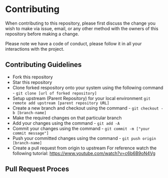 # Contributing

When contributing to this repository, please first discuss the change you wish to make via issue,
email, or any other method with the owners of this repository before making a change. 

Please note we have a code of conduct, please follow it in all your interactions with the project.

## Contributing Guidelines

- Fork this repository
- Star this repository
- Clone forked respository onto your system using the following command - `git clone [url of forked repository]`
- Setup upstream (Parent Repository) for your local environment `git remote add upstream [parent repository URL]`
- Create a new branch and checkout using the command - `git checkout -b [branch-name]`
- Make the required changes on that particular branch
- Add your changes using the command - `git add -A`
- Commit your changes using the command - `git commit -m ["your commit message"]`
- Push your committed changes using the command - `git push origin [branch-name]`
- Create a pull request from origin to upstream
  For reference watch the following tutorial: https://www.youtube.com/watch?v=c6b6B9oN4Vg

## Pull Request Proces